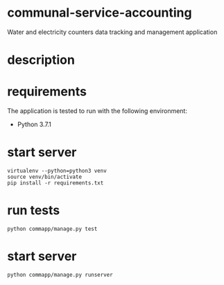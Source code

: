 # communal-service-accounting
Water and electricity counters data tracking and management application

# description

# requirements
The application is tested to run with the following environment:
  * Python 3.7.1

# start server
```
virtualenv --python=python3 venv
source venv/bin/activate
pip install -r requirements.txt
```

# run tests
```
python commapp/manage.py test
```

# start server
```
python commapp/manage.py runserver
```
